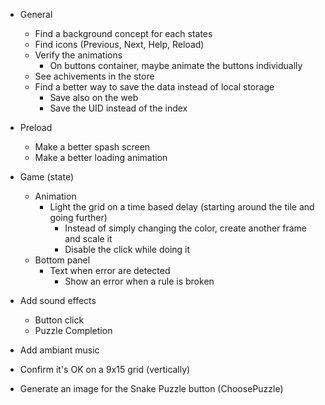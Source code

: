 * General
    * Find a background concept for each states
    * Find icons (Previous, Next, Help, Reload)
    * Verify the animations
        * On buttons container, maybe animate the buttons individually
    * See achivements in the store
    * Find a better way to save the data instead of local storage
        * Save also on the web
        * Save the UID instead of the index

* Preload
    * Make a better spash screen
    * Make a better loading animation

* Game (state)
    * Animation
        * Light the grid on a time based delay (starting around the tile and going further)
            * Instead of simply changing the color, create another frame and scale it
            * Disable the click while doing it
    * Bottom panel
        * Text when error are detected
            * Show an error when a rule is broken

* Add sound effects
    * Button click
    * Puzzle Completion

* Add ambiant music

* Confirm it's OK on a 9x15 grid (vertically)

* Generate an image for the Snake Puzzle button (ChoosePuzzle)

